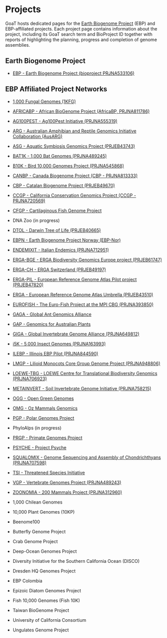 <!--
Content to display at /projects
-->

# Projects

GoaT hosts dedicated pages for the [Earth Biogenome Project](https://www.earthbiogenome.org) (EBP) and EBP-affiliated projects. Each project page contains information about the project, including its GoaT search term and BioProject ID together with reports of highlighting the planning, progress and completion of genome assemblies.

## Earth Biogenome Project

- [EBP - Earth Biogenome Project (bioproject PRJNA533106)](/projects/EBP)

## EBP Affiliated Project Networks

- [1,000 Fungal Genomes (1KFG)](/projects/1KFG)

- [AFRICABP - African BioGenome Project (AfricaBP, PRJNA811786)](/projects/AFRICABP)

- [AG100PEST - Ag100Pest Initiative (PRJNA555319)](/projects/AG100PEST)

- [ARG - Australian Amphibian and Reptile Genomics Initiative Collaboration (AusARG)](/projects/ARG)

- [ASG - Aquatic Symbiosis Genomics Project (PRJEB43743)](/projects/ASG)

- [BAT1K - 1,000 Bat Genomes (PRJNA489245)](/projects/BAT1K)

- [B10K - Bird 10,000 Genomes Project (PRJNA545868)](/projects/B10K)

- [CANBP - Canada Biogenome Project (CBP - PRJNA813333)](/projects/CANBP)

- [CBP - Catalan Biogenome Project (PRJEB49670)](/projects/CBP)

- [CCGP - California Conservation Genomics Project (CCGP - PRJNA720569)](/projects/CCGP)

- [CFGP - Cartilaginous Fish Genome Project](/projects/CFGP)

- DNA Zoo (in progress)

- [DTOL - Darwin Tree of Life (PRJEB40665)](/projects/DTOL)

- [EBPN - Earth Biogenome Project Norway (EBP-Nor)](/projects/EBPN)

- [ENDEMIXIT - Italian Endemics (PRJNA712951)](/projects/ENDEMIXIT)

- [ERGA-BGE - ERGA Biodiversity Genomics Europe project (PRJEB61747)](/projects/ERGA-BGE)

- [ERGA-CH - ERGA Switzerland (PRJEB49197)](/projects/ERGA-CH)

- [ERGA-PIL - European Reference Genome Atlas Pilot project (PRJEB47820)](/projects/ERGA-PIL)

- [ERGA - European Reference Genome Atlas Umbrella (PRJEB43510)](/projects/ERGA)

- [EUROFISH - The Euro-Fish Project at the MPI CBG (PRJNA393850)](/projects/EUROFISH)

- [GAGA - Global Ant Genomics Alliance](/projects/GAGA)

- [GAP - Genomics for Australian Plants](/projects/GAP)

- [GIGA - Global Invertebrate Genome Alliance (PRJNA649812)](/projects/GIGA)

- [i5K - 5,000 Insect Genomes (PRJNA163993)](/projects/i5K)

- [ILEBP - Illinois EBP Pilot (PRJNA844590)](/projects/ILEBP)

- [LMGP - Lilioid Monocots Core Group Genome Project (PRJNA948806)](/projects/LMGP)

- [LOEWE-TBG - LOEWE Centre for Translational Biodiversity Genomics (PRJNA706923)](/projects/LOEWE-TBG)

- [METAINVERT - Soil Invertebrate Genome Initiative (PRJNA758215)](/projects/METAINVERT)

- [OGG - Open Green Genomes](/projects/OGG)

- [OMG - Oz Mammals Genomics](/projects/OMG)

- [PGP - Polar Genomes Project](/projects/PGP)

- PhyloAlps (in progress)

- [PRGP - Primate Genomes Project](/projects/PRGP)

- [PSYCHE - Project Psyche](/projects/PSYCHE)

- [SQUALOMIX - Genome Sequencing and Assembly of Chondrichthyans (PRJNA707598)](/projects/SQUALOMIX)

- [TSI - Threatened Species Initiative](/projects/TSI)

- [VGP - Vertebrate Genomes Project (PRJNA489243)](/projects/VGP)

- [ZOONOMIA - 200 Mammals Project (PRJNA312960)](/projects/ZOONOMIA)

- 1,000 Chilean Genomes

- 10,000 Plant Genomes (10KP)

- Beenome100

- Butterfly Genome Project

- Crab Genome Project

- Deep-Ocean Genomes Project

- Diversity Initiative for the Southern California Ocean (DISCO)

- Dresden HQ Genomes Project

- EBP Colombia

- Epizoic Diatom Genomes Project

- Fish 10,000 Genomes (Fish 10K)

- Taiwan BioGenome Project

- University of California Consortium

- Ungulates Genome Project
